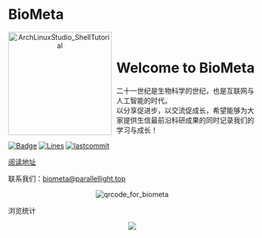 # BioMeta

<p align="center">
<img width="210" align="left" style="float: left; margin: 0 10px 0 0;" src="https://cdn.jsdelivr.net/gh/ParallelLight/personal-picture/202203260011315.png" alt="ArchLinuxStudio_ShellTutorial"/>
</br>
<h1>Welcome to BioMeta</h1> 
二十一世纪是生物科学的世纪，也是互联网与人工智能的时代。
</br>
以分享促进步，以交流促成长，希望能够为大家提供生信最前沿科研成果的同时记录我们的学习与成长！
</p>

[![Badge](https://img.shields.io/badge/link-BioMeta-%23F5AE29.svg)](https://github.com/ParallelLight/BioMeta)
[![Lines](https://img.shields.io/tokei/lines/github/ParallelLight/BioMeta)](https://img.shields.io/tokei/lines/github/ParallelLight/BioMeta)
[![lastcommit](https://img.shields.io/github/last-commit/ParallelLight/BioMeta)](https://img.shields.io/github/last-commit/ParallelLight/BioMeta)


[阅读地址](https://biometa.top/#/)

联系我们：biometa@parallellight.top

<div  align="center">
    <img src="https://cdn.jsdelivr.net/gh/ParallelLight/personal-picture/202203260000242.jpg" alt="qrcode_for_biometa" />
</div>

浏览统计

<div  align="center">
    <a href='https://clustrmaps.com/site/1bnit'  title='Visit tracker'><img src='//clustrmaps.com/map_v2.png?cl=ffffff&w=600&t=tt&d=4c55vNdpH1cXzSYqBUYqoYDEWU1ioCchpuVKtaRJeiU&co=7fbeea'/></a>
</div>
